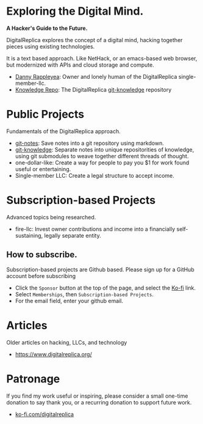 # Exploring the Digital Mind.
**A Hacker's Guide to the Future.**

DigitalReplica explores the concept of a digital mind, hacking together pieces using existing technologies.

It is a text based approach. Like NetHack, or an emacs-based web browser, but modernized with APIs and cloud storage and compute.

* [Danny Rappleyea](https://github.com/dannyrappleyea): Owner and lonely human of the DigitalReplica single-member-llc.
* [Knowledge Repo](https://github.com/digitalreplica/knowledge): The DigitalReplica [git-knowledge](https://github.com/digitalreplica/git-knowledge) repository

# Public Projects
Fundamentals of the DigitalReplica approach.
* [git-notes](https://github.com/digitalreplica/git-notes): Save notes into a git repository using markdown.
* [git-knowledge](https://github.com/digitalreplica/git-knowledge): Separate notes into unique repositorities of knowledge, using git submodules
to weave together different threads of thought.
* one-dollar-like: Create a way for people to pay you $1 for work found useful or entertaining.
* Single-member LLC: Create a legal structure to accept income.

# Subscription-based Projects
Advanced topics being researched.
* fire-llc: Invest owner contributions and income into a financially self-sustaining, legally separate entity.

## How to subscribe.
Subscription-based projects are Github based. Please sign up for a GitHub account before subscribing
* Click the ```Sponsor``` button at the top of the page, and select the [Ko-fi](https://ko-fi.com/digitalreplica) link.
* Select ```Memberships```, then ```Subscription-based Projects```.
* For the email field, enter your github email.

# Articles
Older articles on hacking, LLCs, and technology
* https://www.digitalreplica.org/

# Patronage
If you find my work useful or inspiring, please consider a small one-time donation to say thank you, or a recurring donation to support future work.
* [ko-fi.com/digitalreplica](https://ko-fi.com/digitalreplica)
